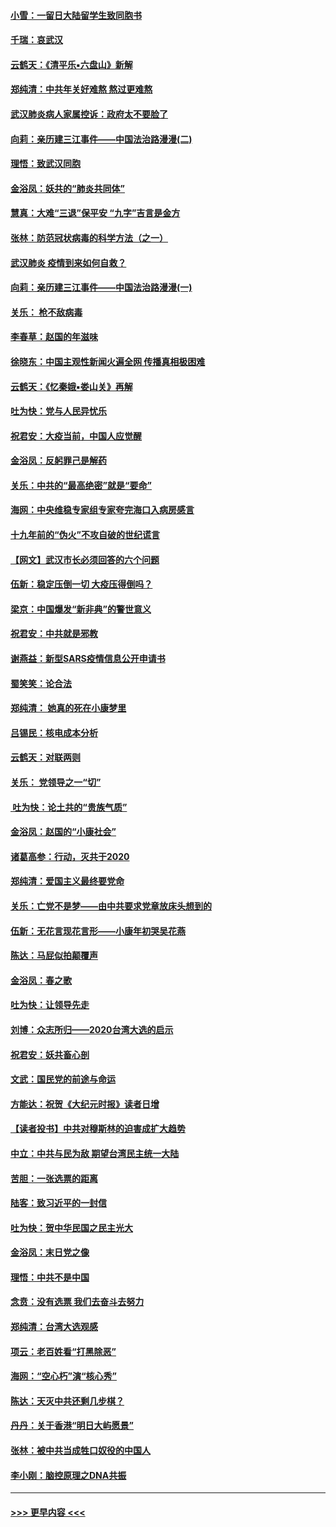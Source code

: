 #### [小雪：一留日大陆留学生致同胞书](../pages/nsc993/n11834624.md?t=02010444) 
#### [千瑞：哀武汉](../pages/nsc993/n11833647.md?t=02010444) 
#### [云鹤天：《清平乐▪六盘山》新解](../pages/nsc993/n11833611.md?t=02010444) 
#### [郑纯清：中共年关好难熬 熬过更难熬](../pages/nsc993/n11833489.md?t=02010444) 
#### [武汉肺炎病人家属控诉：政府太不要脸了](../pages/nsc993/n11833205.md?t=02010444) 
#### [向莉：亲历建三江事件——中国法治路漫漫(二)](../pages/nsc993/n11829102.md?t=02010444) 
#### [理悟：致武汉同胞](../pages/nsc993/n11831522.md?t=02010444) 
#### [金浴凤：妖共的“肺炎共同体”](../pages/nsc993/n11829448.md?t=02010444) 
#### [慧真：大难“三退”保平安 “九字”吉言是金方](../pages/nsc993/n11829501.md?t=02010444) 
#### [张林：防范冠状病毒的科学方法（之一）](../pages/nsc993/n11828618.md?t=02010444) 
#### [武汉肺炎 疫情到来如何自救？](../pages/nsc993/n11827632.md?t=02010444) 
#### [向莉：亲历建三江事件——中国法治路漫漫(一)](../pages/nsc993/n11827190.md?t=02010444) 
#### [关乐： 枪不敌病毒](../pages/nsc993/n11826746.md?t=02010444) 
#### [李春草：赵国的年滋味](../pages/nsc993/n11826321.md?t=02010444) 
#### [徐晓东：中国主观性新闻火遍全网 传播真相极困难](../pages/nsc993/n11826508.md?t=02010444) 
#### [云鹤天：《忆秦娥▪娄山关》再解](../pages/nsc993/n11824682.md?t=02010444) 
#### [吐为快：党与人民异忧乐](../pages/nsc993/n11824660.md?t=02010444) 
#### [祝君安：大疫当前，中国人应觉醒](../pages/nsc993/n11821946.md?t=02010444) 
#### [金浴凤：反躬罪己是解药](../pages/nsc993/n11820280.md?t=02010444) 
#### [关乐：中共的“最高绝密”就是“要命”](../pages/nsc993/n11816946.md?t=02010444) 
#### [海网：中央维稳专家组专家夸完海口入病房感言](../pages/nsc993/n11815138.md?t=02010444) 
#### [十九年前的“伪火”不攻自破的世纪谎言](../pages/nsc993/n11813238.md?t=02010444) 
#### [【网文】武汉市长必须回答的六个问题](../pages/nsc993/n11813848.md?t=02010444) 
#### [伍新：稳定压倒一切 大疫压得倒吗？](../pages/nsc993/n11812634.md?t=02010444) 
#### [梁京：中国爆发“新非典”的警世意义](../pages/nsc993/n11812554.md?t=02010444) 
#### [祝君安：中共就是邪教](../pages/nsc993/n11812431.md?t=02010444) 
#### [谢燕益：新型SARS疫情信息公开申请书](../pages/nsc993/n11808840.md?t=02010444) 
#### [蜀笑笑：论合法](../pages/nsc993/n11808064.md?t=02010444) 
#### [郑纯清： 她真的死在小康梦里](../pages/nsc993/n11806623.md?t=02010444) 
#### [吕锡民：核电成本分析](../pages/nsc993/n11806284.md?t=02010444) 
#### [云鹤天：对联两则](../pages/nsc993/n11805957.md?t=02010444) 
#### [关乐： 党领导之一“切”](../pages/nsc993/n11804505.md?t=02010444) 
#### [ 吐为快：论土共的“贵族气质”](../pages/nsc993/n11804490.md?t=02010444) 
#### [金浴凤：赵国的“小康社会”](../pages/nsc993/n11804452.md?t=02010444) 
#### [诸葛高参：行动，灭共于2020](../pages/nsc993/n11804120.md?t=02010444) 
#### [郑纯清：爱国主义最终要党命](../pages/nsc993/n11802197.md?t=02010444) 
#### [关乐：亡党不是梦——由中共要求党章放床头想到的](../pages/nsc993/n11802156.md?t=02010444) 
#### [伍新：无花言现花言形——小康年初哭吴花燕](../pages/nsc993/n11800044.md?t=02010444) 
#### [陈达：马屁似拍颠覆声](../pages/nsc993/n11800010.md?t=02010444) 
#### [金浴凤：春之歌](../pages/nsc993/n11797687.md?t=02010444) 
#### [吐为快：让领导先走](../pages/nsc993/n11797512.md?t=02010444) 
#### [刘博：众志所归——2020台湾大选的启示](../pages/nsc993/n11796878.md?t=02010444) 
#### [祝君安：妖共畜心剖](../pages/nsc993/n11794273.md?t=02010444) 
#### [文武：国民党的前途与命运](../pages/nsc993/n11794198.md?t=02010444) 
#### [方能达：祝贺《大纪元时报》读者日增](../pages/nsc993/n11793807.md?t=02010444) 
#### [【读者投书】中共对穆斯林的迫害成扩大趋势](../pages/nsc993/n11791371.md?t=02010444) 
#### [中立：中共与民为敌 期望台湾民主统一大陆](../pages/nsc993/n11790392.md?t=02010444) 
#### [苦胆：一张选票的距离](../pages/nsc993/n11788914.md?t=02010444) 
#### [陆客：致习近平的一封信](../pages/nsc993/n11788867.md?t=02010444) 
#### [吐为快：贺中华民国之民主光大](../pages/nsc993/n11788618.md?t=02010444) 
#### [金浴凤：末日党之像](../pages/nsc993/n11787475.md?t=02010444) 
#### [理悟：中共不是中国](../pages/nsc993/n11787463.md?t=02010444) 
#### [念贲：没有选票  我们去奋斗去努力](../pages/nsc993/n11787398.md?t=02010444) 
#### [郑纯清：台湾大选观感](../pages/nsc993/n11786210.md?t=02010444) 
#### [项云：老百姓看“打黑除恶”](../pages/nsc993/n11785398.md?t=02010444) 
#### [海网：“空心朽”演“核心秀”](../pages/nsc993/n11783874.md?t=02010444) 
#### [陈达：天灭中共还剩几步棋？](../pages/nsc993/n11783719.md?t=02010444) 
#### [丹丹：关于香港“明日大屿愿景”](../pages/nsc993/n11783273.md?t=02010444) 
#### [张林：被中共当成牲口奴役的中国人](../pages/nsc993/n11782397.md?t=02010444) 
#### [李小刚：脑控原理之DNA共振](../pages/nsc993/n11780962.md?t=02010444) 

----
#### [ >>> 更早内容 <<< ](../indexes/nsc993-earlier.md)
